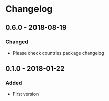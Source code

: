 # Changelog

## 0.6.0 - 2018-08-19
### Changed
- Please check countries package changelog

## 0.1.0 - 2018-01-22
### Added
- First version
